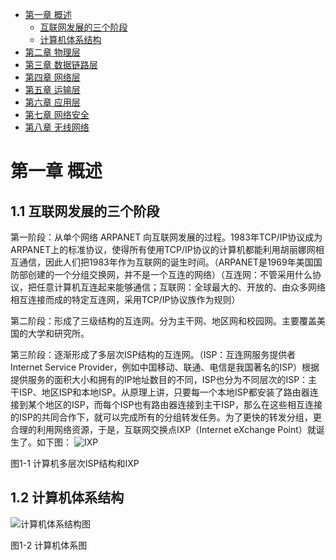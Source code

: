 <!-- GFM-TOC -->
* [第一章 概述](#第一章-概述)
    * [互联网发展的三个阶段](#互联网发展的三个阶段)
    * [计算机体系结构](#计算机体系结构)
* [第二章 物理层](#第二章-物理层)
* [第三章 数据链路层](#第三章-数据链路层)
* [第四章 网络层](#第四章-网络层)
* [第五章 运输层](#第五章-运输层)
* [第六章 应用层](#第六章-应用层)
* [第七章 网络安全](#第七章-网络安全)
* [第八章 无线网络](#第八章-无线网络)
# 第一章 概述
## 1.1 互联网发展的三个阶段

第一阶段：从单个网络 ARPANET 向互联网发展的过程。1983年TCP/IP协议成为ARPANET上的标准协议，使得所有使用TCP/IP协议的计算机都能利用胡丽娜网相互通信，因此人们把1983年作为互联网的诞生时间。（ARPANET是1969年美国国防部创建的一个分组交换网，并不是一个互连的网络）（互连网：不管采用什么协议，把任意计算机互连起来能够通信；互联网：全球最大的、开放的、由众多网络相互连接而成的特定互连网，采用TCP/IP协议族作为规则）

第二阶段：形成了三级结构的互连网。分为主干网、地区网和校园网。主要覆盖美国的大学和研究所。

第三阶段：逐渐形成了多层次ISP结构的互连网。（ISP：互连网服务提供者 Internet Service Provider，例如中国移动、联通、电信是我国著名的ISP）根据提供服务的面积大小和拥有的IP地址数目的不同，ISP也分为不同层次的ISP：主干ISP、地区ISP和本地ISP。从原理上讲，只要每一个本地ISP都安装了路由器连接到某个地区的ISP，而每个ISP也有路由器连接到主干ISP，那么在这些相互连接的ISP的共同合作下，就可以完成所有的分组转发任务。为了更快的转发分组，更合理的利用网络资源，于是，互联网交换点IXP（Internet eXchange Point）就诞生了。如下图：
![IXP](https://github.com/553899811/NewBie-Plan/raw/master/计算机网络/img/IXP.png)

图1-1 计算机多层次ISP结构和IXP

## 1.2 计算机体系结构
![计算机体系结构图](https://github.com/553899811/NewBie-Plan/raw/master/计算机网络/img/tixi.png)

图1-2 计算机体系图


